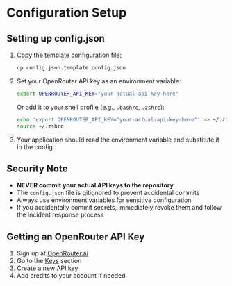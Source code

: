 # Configuration Setup

## Setting up config.json

1. Copy the template configuration file:
   ```bash
   cp config.json.template config.json
   ```

2. Set your OpenRouter API key as an environment variable:
   ```bash
   export OPENROUTER_API_KEY="your-actual-api-key-here"
   ```

   Or add it to your shell profile (e.g., `.bashrc`, `.zshrc`):
   ```bash
   echo 'export OPENROUTER_API_KEY="your-actual-api-key-here"' >> ~/.zshrc
   source ~/.zshrc
   ```

3. Your application should read the environment variable and substitute it in the config.

## Security Note

- **NEVER commit your actual API keys to the repository**
- The `config.json` file is gitignored to prevent accidental commits
- Always use environment variables for sensitive configuration
- If you accidentally commit secrets, immediately revoke them and follow the incident response process

## Getting an OpenRouter API Key

1. Sign up at [OpenRouter.ai](https://openrouter.ai/)
2. Go to the [Keys](https://openrouter.ai/keys) section
3. Create a new API key
4. Add credits to your account if needed
